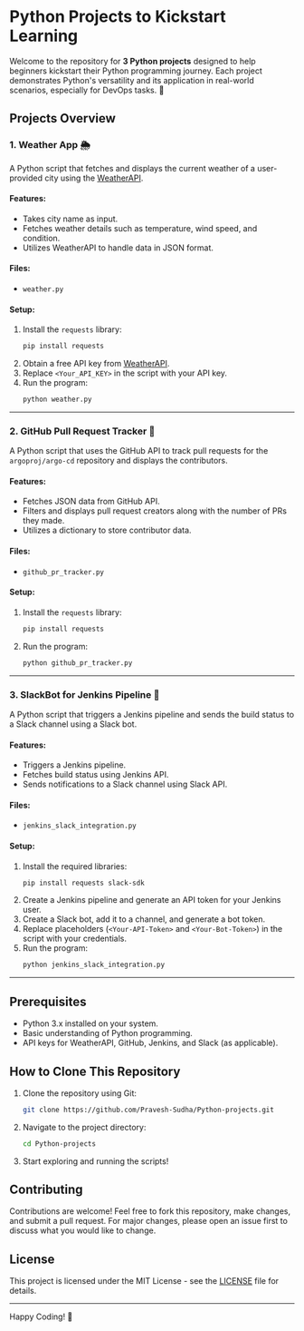 # Python Projects to Kickstart Learning

Welcome to the repository for **3 Python projects** designed to help beginners kickstart their Python programming journey. Each project demonstrates Python's versatility and its application in real-world scenarios, especially for DevOps tasks. 🚀

## Projects Overview

### 1. **Weather App** 🌦️
A Python script that fetches and displays the current weather of a user-provided city using the [WeatherAPI](https://www.weatherapi.com/).

#### Features:
- Takes city name as input.
- Fetches weather details such as temperature, wind speed, and condition.
- Utilizes WeatherAPI to handle data in JSON format.

#### Files:
- `weather.py`

#### Setup:
1. Install the `requests` library:  
   ```bash
   pip install requests
   ```
2. Obtain a free API key from [WeatherAPI](https://www.weatherapi.com/).
3. Replace `<Your_API_KEY>` in the script with your API key.
4. Run the program:  
   ```bash
   python weather.py
   ```

---

### 2. **GitHub Pull Request Tracker** 🔄
A Python script that uses the GitHub API to track pull requests for the `argoproj/argo-cd` repository and displays the contributors.

#### Features:
- Fetches JSON data from GitHub API.
- Filters and displays pull request creators along with the number of PRs they made.
- Utilizes a dictionary to store contributor data.

#### Files:
- `github_pr_tracker.py`

#### Setup:
1. Install the `requests` library:  
   ```bash
   pip install requests
   ```
2. Run the program:  
   ```bash
   python github_pr_tracker.py
   ```

---

### 3. **SlackBot for Jenkins Pipeline** 🤖
A Python script that triggers a Jenkins pipeline and sends the build status to a Slack channel using a Slack bot.

#### Features:
- Triggers a Jenkins pipeline.
- Fetches build status using Jenkins API.
- Sends notifications to a Slack channel using Slack API.

#### Files:
- `jenkins_slack_integration.py`

#### Setup:
1. Install the required libraries:  
   ```bash
   pip install requests slack-sdk
   ```
2. Create a Jenkins pipeline and generate an API token for your Jenkins user.
3. Create a Slack bot, add it to a channel, and generate a bot token.
4. Replace placeholders (`<Your-API-Token>` and `<Your-Bot-Token>`) in the script with your credentials.
5. Run the program:  
   ```bash
   python jenkins_slack_integration.py
   ```

---

## Prerequisites
- Python 3.x installed on your system.
- Basic understanding of Python programming.
- API keys for WeatherAPI, GitHub, Jenkins, and Slack (as applicable).

## How to Clone This Repository
1. Clone the repository using Git:
   ```bash
   git clone https://github.com/Pravesh-Sudha/Python-projects.git
   ```
2. Navigate to the project directory:
   ```bash
   cd Python-projects
   ```
3. Start exploring and running the scripts!

## Contributing
Contributions are welcome! Feel free to fork this repository, make changes, and submit a pull request. For major changes, please open an issue first to discuss what you would like to change.

## License
This project is licensed under the MIT License - see the [LICENSE](LICENSE) file for details.

---

Happy Coding! 🎉

